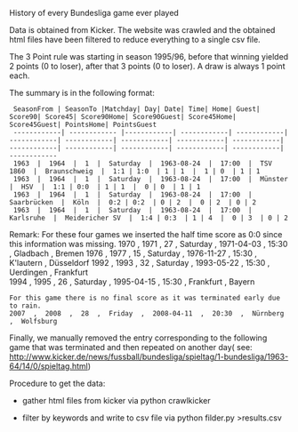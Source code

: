 History of every Bundesliga game ever played

Data is obtained from Kicker. The website was crawled and the obtained html files have been filtered to reduce everything to a single csv file.

The 3 Point rule was starting in season 1995/96, before that winning yielded 2 points (0 to loser), after that 3 points (0 to loser). A draw is always 1 point each.

The summary is in the following format:

     SeasonFrom | SeasonTo |Matchday| Day| Date| Time| Home| Guest| Score90| Score45| Score90Home| Score90Guest| Score45Home| Score45Guest| PointsHome| PointsGuest 
     ------------| ------------ |------------| ------------| ------------| ------------| ------------| ------------| ------------| ------------| ------------| ------------| ------------| ------------| ------------| ------------ 
     1963  |  1964  |  1  |  Saturday  |  1963-08-24  |  17:00  |  TSV 1860  |  Braunschweig  |  1:1 | 1:0  | 1 | 1  |  1 | 0  | 1 | 1
     1963  |  1964  |  1  |  Saturday  |  1963-08-24  |  17:00  |  Münster  |  HSV  |  1:1 | 0:0  | 1 | 1  |  0 | 0  | 1 | 1
     1963  |  1964  |  1  |  Saturday  |  1963-08-24  |  17:00  |  Saarbrücken  |  Köln  |  0:2 | 0:2  | 0 | 2  |  0 | 2  | 0 | 2
     1963  |  1964  |  1  |  Saturday  |  1963-08-24  |  17:00  |  Karlsruhe  |  Meidericher SV  |  1:4 | 0:3  | 1 | 4  |  0 | 3  | 0 | 2


Remark: 
	For these four games we inserted the half time score as 0:0 since this information was missing.
	1970  ,  1971  ,  27  ,  Saturday  ,  1971-04-03  ,  15:30  ,  Gladbach  ,  Bremen
	1976  ,  1977  ,  15  ,  Saturday  ,  1976-11-27  ,  15:30  ,  K'lautern  ,  Düsseldorf 
	1992  ,  1993  ,  32  ,  Saturday  ,  1993-05-22  ,  15:30  ,  Uerdingen  ,  Frankfurt  
	1994  ,  1995  ,  26  ,  Saturday  ,  1995-04-15  ,  15:30  ,  Frankfurt  ,  Bayern  

	For this game there is no final score as it was terminated early due to rain.
	2007  ,  2008  ,  28  ,  Friday  ,  2008-04-11  ,  20:30  ,  Nürnberg  ,  Wolfsburg 

Finally, we manually removed the entry corresponding to the following game that was terminated and then repeated on another day( see: http://www.kicker.de/news/fussball/bundesliga/spieltag/1-bundesliga/1963-64/14/0/spieltag.html)

Procedure to get the data:

- gather html files from kicker via
	python  crawlkicker

- filter by keywords and write to csv file via 
	python filder.py >results.csv    

 
